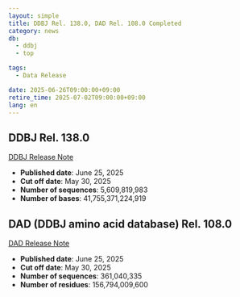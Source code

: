 ```yaml
---
layout: simple
title: DDBJ Rel. 138.0, DAD Rel. 108.0 Completed
category: news
db:
  - ddbj
  - top

tags:
  - Data Release

date: 2025-06-26T09:00:00+09:00
retire_time: 2025-07-02T09:00:00+09:00
lang: en
---
```


## DDBJ Rel. 138.0
[DDBJ Release Note](https://ddbj.nig.ac.jp/public/ddbj_database/release_note_archive/ddbj/ddbjrel.138.txt)
- **Published date**: June 25, 2025    
- **Cut off date**: May 30, 2025    
- **Number of sequences**:  5,609,819,983    
- **Number of bases**: 41,755,371,224,919    

## DAD (DDBJ amino acid database) Rel. 108.0
[DAD Release Note](https://ddbj.nig.ac.jp/public/ddbj_database/release_note_archive/dad/dadrel.108.txt)
- **Published date**: June 25, 2025   
- **Cut off date**: May 30, 2025    
- **Number of sequences**: 361,040,335    
- **Number of residues**: 156,794,009,600   

